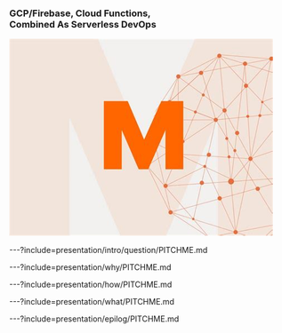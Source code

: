 ### GCP/Firebase, Cloud Functions, <br> Combined As Serverless DevOps 

![SAMBA Deployment](presentation/assets/image/migros.jpeg)

---?include=presentation/intro/question/PITCHME.md

---?include=presentation/why/PITCHME.md

---?include=presentation/how/PITCHME.md

---?include=presentation/what/PITCHME.md

---?include=presentation/epilog/PITCHME.md

